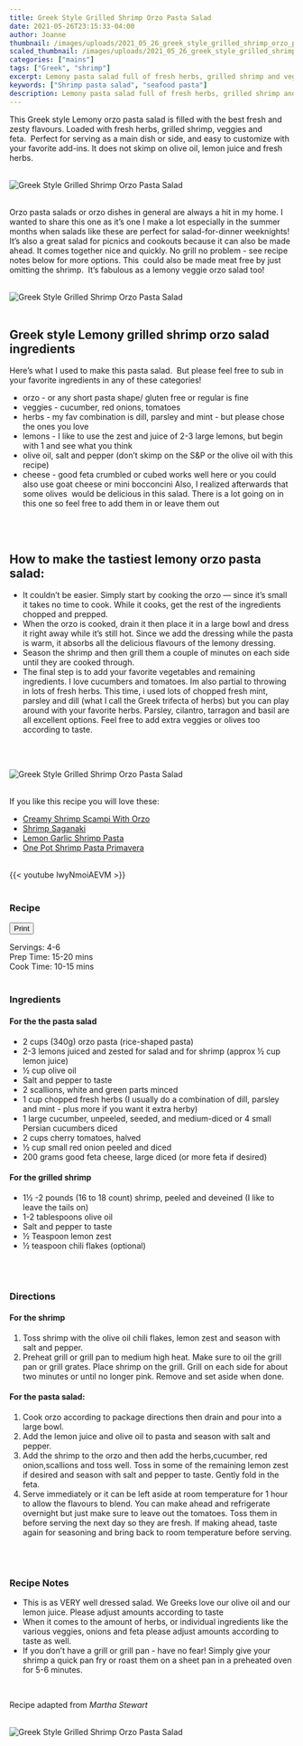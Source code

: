 ```yaml
---
title: Greek Style Grilled Shrimp Orzo Pasta Salad
date: 2021-05-26T23:15:33-04:00
author: Joanne
thumbnail: /images/uploads/2021_05_26_greek_style_grilled_shrimp_orzo_pasta_salad_1.jpg
scaled_thumbnail: /images/uploads/2021_05_26_greek_style_grilled_shrimp_orzo_pasta_salad_0.jpg
categories: ["mains"]
tags: ["Greek", "shrimp"]
excerpt: Lemony pasta salad full of fresh herbs, grilled shrimp and veggies 
keywords: ["Shrimp pasta salad", "seafood pasta"]
description: Lemony pasta salad full of fresh herbs, grilled shrimp and veggies 
---
```

<span class="blog-text">

This Greek style Lemony orzo pasta salad is filled with the best fresh and zesty flavours. Loaded with fresh herbs, grilled shrimp, veggies and feta.  Perfect for serving as a main dish or side, and easy to customize with your favorite add-ins. It does not skimp on olive oil, lemon juice and fresh herbs. 
</br>
</br>

![Greek Style Grilled Shrimp Orzo Pasta Salad](/images/uploads/2021_05_26_greek_style_grilled_shrimp_orzo_pasta_salad_2.jpg)
</br>
</br>

Orzo pasta salads or orzo dishes in general are always a hit in my home. I wanted to share this one as it’s one I make a lot especially in the summer months when salads like these are perfect for salad-for-dinner weeknights! It’s also a great salad for picnics and cookouts because it can also be made ahead. It comes together nice and quickly. No grill no problem - see recipe notes below for more options. This  could also be made meat free by just omitting the shrimp.  It’s fabulous as a lemony veggie orzo salad too! 
</br>
</br>

![Greek Style Grilled Shrimp Orzo Pasta Salad](/images/uploads/2021_05_26_greek_style_grilled_shrimp_orzo_pasta_salad_3.jpg)
</br>
</br>

## Greek style Lemony grilled shrimp orzo salad ingredients
Here’s what I used to make this pasta salad.  But please feel free to sub in your favorite ingredients in any of these categories!
* orzo - or any short pasta shape/ gluten free or regular is fine 
* veggies - cucumber, red onions, tomatoes
* herbs - my fav combination is dill, parsley and mint - but please chose the ones you love
* lemons - I like to use the zest and juice of 2-3 large lemons, but begin with 1 and see what you think 
* olive oil, salt and pepper (don’t skimp on the S&P or the olive oil with this recipe) 
* cheese - good feta crumbled or cubed works well here or you could also use goat cheese or mini bocconcini
Also, I realized afterwards that some olives  would be delicious in this salad. There is a lot going on in this one so feel free to add them in or leave them out 
</br>
</br>

## How to make the tastiest lemony orzo pasta salad: 
* It couldn’t be easier. Simply start by cooking the orzo — since it’s small it takes no time to cook. While it cooks, get the rest of the ingredients chopped and prepped. 
* When the orzo is cooked, drain it then place it in a large bowl and dress it right away while it’s still hot. Since we add the dressing while the pasta is warm, it absorbs all the delicious flavours of the lemony dressing. 
* Season the shrimp and then grill them a couple of minutes on each side until they are cooked through.
* The final step is to add your favorite vegetables and remaining ingredients. I love cucumbers and tomatoes. Im also partial to throwing in lots of fresh herbs. This time, i used lots of chopped fresh mint, parsley and dill (what I call the Greek trifecta of herbs) but you can play around with your favorite herbs. Parsley, cilantro, tarragon and basil are all excellent options. Feel free to add extra veggies or olives too according to taste. 
</br>
</br>

![Greek Style Grilled Shrimp Orzo Pasta Salad](/images/uploads/2021_05_26_greek_style_grilled_shrimp_orzo_pasta_salad_4.jpg)
</br>
</br>

If you like this recipe you will love these: 
* <span class="highlight"><a href="https://www.oliveandmango.com/creamy-shrimp-scampi-with-orzo">Creamy Shrimp Scampi With Orzo </a></span>
* <span class="highlight"><a href="https://www.oliveandmango.com/shrimp-saganaki">Shrimp Saganaki </a></span>
* <span class="highlight"><a href="https://www.oliveandmango.com/lemon-garlic-shrimp-pasta">Lemon Garlic Shrimp Pasta </a></span>
* <span class="highlight"><a href="https://www.oliveandmango.com/one-pot-shrimp-pasta-primavera">One Pot Shrimp Pasta Primavera </a></span>

</br>
{{< youtube lwyNmoiAEVM >}}
</br>
</br>
</span>

### Recipe
<div print_button><form>
<input type="button" value="Print" class="btn__print" onClick="window.print()">
</form></div>

<div>Servings: <span itemprop="recipeYield">4-6</div>
<div>Prep Time: <meta itemprop="prepTime" content="PT20M">15-20 mins</div>
<div>Cook Time: <meta itemprop="cookTime" content="PT15M">10-15 mins</div>
</br>

### Ingredients
#### For the the pasta salad
* <span itemprop="recipeIngredient">2 cups (340g) orzo pasta (rice-shaped pasta)</span>
* <span itemprop="recipeIngredient">2-3 lemons juiced and zested for salad and for shrimp (approx &frac12; cup lemon juice) </span>
* <span itemprop="recipeIngredient">&frac12; cup olive oil</span>
* <span itemprop="recipeIngredient">Salt and pepper to taste </span>
* <span itemprop="recipeIngredient">2 scallions, white and green parts minced </span>
* <span itemprop="recipeIngredient">1 cup chopped fresh herbs (I usually do a combination of dill, parsley and mint - plus more if you want it extra herby) </span>
* <span itemprop="recipeIngredient">1 large cucumber, unpeeled, seeded, and medium-diced or 4 small Persian cucumbers diced </span>
* <span itemprop="recipeIngredient">2 cups cherry tomatoes, halved </span>
* <span itemprop="recipeIngredient">&frac12; cup small red onion peeled and diced </span>
* <span itemprop="recipeIngredient">200 grams good feta cheese, large diced (or more feta if desired)</span>

#### For the grilled shrimp 
* <span itemprop="recipeIngredient">1&frac12; -2 pounds (16 to 18 count) shrimp, peeled and deveined (I like to leave the tails on)</span>
* <span itemprop="recipeIngredient">1-2 tablespoons olive oil </span>
* <span itemprop="recipeIngredient">Salt and pepper to taste </span>
* <span itemprop="recipeIngredient">&frac12; Teaspoon lemon zest </span>
* <span itemprop="recipeIngredient">&frac12; teaspoon chili flakes (optional)</span>
</br>
</br>

### Directions
#### For the shrimp
1. Toss shrimp with the olive oil chili flakes, lemon zest and season with salt and pepper. 
1. Preheat grill or grill pan to medium high heat. Make sure to oil the grill pan or grill grates. Place shrimp on the grill. Grill on each side for about two minutes or until no longer pink. Remove and set aside when done. 

#### For the pasta salad:
1. Cook orzo according to package directions then drain and pour into a large bowl. 
1. Add the lemon juice and olive oil to pasta and season with salt and pepper. 
1. Add the shrimp to the orzo and then add the herbs,cucumber, red onion,scallions and toss well. Toss in some of the remaining lemon zest if desired and season with salt and pepper to taste. Gently fold in the feta. 
1. Serve immediately or it can be left aside at room temperature for 1 hour to allow the flavours to blend. You can make ahead and refrigerate overnight but just make sure to leave out the tomatoes. Toss them in before serving the next day so they are fresh. If making ahead, taste again for seasoning and bring back to room temperature before serving.
</br>
</br>

### Recipe Notes 
* This is as VERY well dressed salad. We Greeks love our olive oil and our lemon juice. Please adjust amounts according to taste 
* When it comes to the amount of herbs, or individual ingredients like the various veggies, onions and feta please adjust amounts according to taste as well. 
* If you don’t have a grill or grill pan - have no fear! Simply give your shrimp a quick pan fry or roast them on a sheet pan in a preheated oven for 5-6 minutes. 
</br>

Recipe adapted from _Martha Stewart_
</br>
</br>

![Greek Style Grilled Shrimp Orzo Pasta Salad](/images/uploads/2021_05_26_greek_style_grilled_shrimp_orzo_pasta_salad_5.jpg)